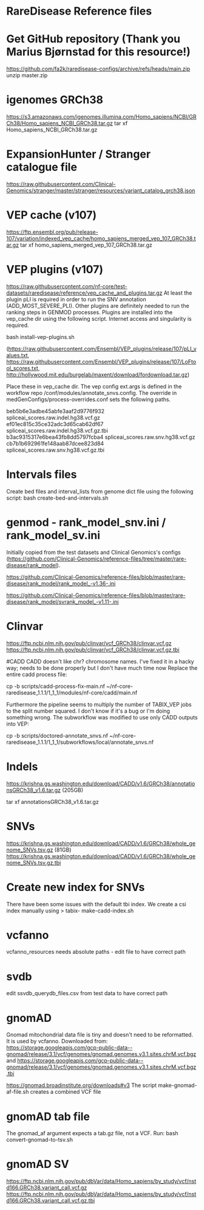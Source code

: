 # RareDisease Reference files

# Get GitHub repository (Thank you Marius Bjørnstad for this resource!)
https://github.com/fa2k/raredisease-configs/archive/refs/heads/main.zip
unzip master.zip

# igenomes GRCh38
https://s3.amazonaws.com/igenomes.illumina.com/Homo_sapiens/NCBI/GRCh38/Homo_sapiens_NCBI_GRCh38.tar.gz
tar xf Homo_sapiens_NCBI_GRCh38.tar.gz

# ExpansionHunter / Stranger catalogue file
https://raw.githubusercontent.com/Clinical-Genomics/stranger/master/stranger/resources/variant_catalog_grch38.json

# VEP cache (v107)
https://ftp.ensembl.org/pub/release-107/variation/indexed_vep_cache/homo_sapiens_merged_vep_107_GRCh38.tar.gz
tar xf homo_sapiens_merged_vep_107_GRCh38.tar.gz

# VEP plugins (v107)
https://raw.githubusercontent.com/nf-core/test-datasets/raredisease/reference/vep_cache_and_plugins.tar.gz
At least the plugin pLI is required in order to run the SNV annotation (ADD_MOST_SEVERE_PLI). Other plugins are definitely needed to run the ranking steps in GENMOD processes. Plugins are installed into the vep_cache dir using the following script. Internet access and singularity is required.

bash install-vep-plugins.sh

(https://raw.githubusercontent.com/Ensembl/VEP_plugins/release/107/pLI_values.txt, https://raw.githubusercontent.com/Ensembl/VEP_plugins/release/107/LoFtool_scores.txt, http://hollywood.mit.edu/burgelab/maxent/download/fordownload.tar.gz)

Place these in vep_cache dir. The vep config ext.args is defined in the workflow repo <raredisease>/conf/modules/annotate_snvs.config. The override in medGenConfigs/process-overrides.conf sets the following paths.

beb5b6e3adbe45abfe3aaf2d9776f932  spliceai_scores.raw.indel.hg38.vcf.gz
ef01ec815c35ce32adc3d65cab62df67  spliceai_scores.raw.indel.hg38.vcf.gz.tbi
b3ac9315317e6bea43fb8dd5797fcba4  spliceai_scores.raw.snv.hg38.vcf.gz
cb7b1b692961fe148aab87dcee823d84  spliceai_scores.raw.snv.hg38.vcf.gz.tbi

# Intervals files
Create bed files and interval_lists from genome dict file using the following script:
bash create-bed-and-intervals.sh


# genmod - rank_model_snv.ini / rank_model_sv.ini
Initially copied from the test datasets and Clinical Genomics's configs (https://github.com/Clinical-Genomics/reference-files/tree/master/rare-disease/rank_model).

https://github.com/Clinical-Genomics/reference-files/blob/master/rare-disease/rank_model/rank_model_-v1.36-.ini

https://github.com/Clinical-Genomics/reference-files/blob/master/rare-disease/rank_model/svrank_model_-v1.11-.ini

# Clinvar
https://ftp.ncbi.nlm.nih.gov/pub/clinvar/vcf_GRCh38/clinvar.vcf.gz
https://ftp.ncbi.nlm.nih.gov/pub/clinvar/vcf_GRCh38/clinvar.vcf.gz.tbi


#CADD
CADD doesn't like chr? chromosome names. I've fixed it in a hacky way; needs to be done properly but I don't have much time now Replace the entire cadd process file:

cp -b scripts/cadd-process-fix-main.nf ~/nf-core-raredisease_1.1.1/1_1_1/modules/nf-core/cadd/main.nf

Furthermore the pipeline seems to multiply the number of TABIX_VEP jobs to the split number squared. I don't know if it's a bug or I'm doing something wrong. The subworkflow was modified to use only CADD outputs into VEP:

cp -b scripts/doctored-annotate_snvs.nf ~/nf-core-raredisease_1.1.1/1_1_1/subworkflows/local/annotate_snvs.nf

# Indels
https://krishna.gs.washington.edu/download/CADD/v1.6/GRCh38/annotationsGRCh38_v1.6.tar.gz (205GB)

tar xf annotationsGRCh38_v1.6.tar.gz

# SNVs
https://krishna.gs.washington.edu/download/CADD/v1.6/GRCh38/whole_genome_SNVs.tsv.gz (81GB)
https://krishna.gs.washington.edu/download/CADD/v1.6/GRCh38/whole_genome_SNVs.tsv.gz.tbi

# Create new index for SNVs
There have been some issues with the default tbi index. We create a csi index manually using > tabix- make-cadd-index.sh

# vcfanno
vcfanno_resources needs absolute paths - edit file to have correct path

# svdb
edit ssvdb_querydb_files.csv from test data to have correct path

# gnomAD
Gnomad mitochondrial data file is tiny and doesn't need to be reformatted. It is used by vcfanno. Downloaded from:
https://storage.googleapis.com/gcp-public-data--gnomad/release/3.1/vcf/genomes/gnomad.genomes.v3.1.sites.chrM.vcf.bgz
and
https://storage.googleapis.com/gcp-public-data--gnomad/release/3.1/vcf/genomes/gnomad.genomes.v3.1.sites.chrM.vcf.bgz.tbi

https://gnomad.broadinstitute.org/downloads#v3
The script make-gnomad-af-file.sh creates a combined VCF file
  
# gnomAD tab file
The gnomad_af argument expects a tab.gz file, not a VCF. Run:
bash convert-gnomad-to-tsv.sh

# gnomAD SV
https://ftp.ncbi.nlm.nih.gov/pub/dbVar/data/Homo_sapiens/by_study/vcf/nstd166.GRCh38.variant_call.vcf.gz
https://ftp.ncbi.nlm.nih.gov/pub/dbVar/data/Homo_sapiens/by_study/vcf/nstd166.GRCh38.variant_call.vcf.gz.tbi


